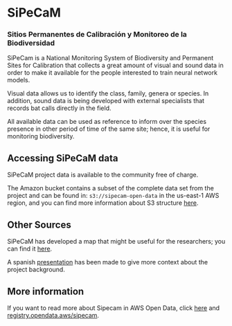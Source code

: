 # SiPeCaM
### Sitios Permanentes de Calibración y Monitoreo de la Biodiversidad

SiPeCam is a National Monitoring System of Biodiversity and Permanent Sites for Calibration that collects
a great amount of visual and sound data in order to make it available for the people interested to train neural network 
models. 

Visual data allows us to identify the class, family, genera or species. In addition, sound data is being developed with 
external specialists that records bat calls directly in the field.

All available data can be used as reference to inform over the species presence in other period of time of the same site; 
hence, it is useful for monitoring biodiversity.

## Accessing SiPeCaM data
SiPeCaM project data is available to the community free of charge.

The Amazon bucket contains a subset of the complete data set from the project and can be found in:
`s3://sipecam-open-data` in the us-east-1 AWS region, and you can find more information about 
S3 structure [here](https://github.com/CONABIO/sipecam-open-data/blob/main/docs/s3_information.md).

## Other Sources

SiPeCaM has developed a map that might be useful for the researchers; you can find it 
[here](https://sipecamdata.conabio.gob.mx/mapa).

A spanish [presentation](https://monitoreo.conabio.gob.mx/sipecam_files/SiPeCaM_Total.pdf) has been made to give more 
context about the project background.

## More information

If you want to read more about Sipecam in AWS Open Data, click [here](
https://aws.amazon.com/marketplace/pp/prodview-l7kyum2g2ex7k?sr=0-1&ref_=beagle&applicationId=AWSMPContessa#resources) and [registry.opendata.aws/sipecam](https://registry.opendata.aws/sipecam/).
